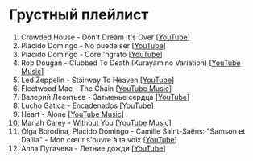 # Грустный плейлист

1. Crowded House - Don't Dream It's Over  [[YouTube](https://www.youtube.com/watch?v=J9gKyRmic20)]
1. Placido Domingo - No puede ser [[YouTube](https://www.youtube.com/watch?v=pEdl1kCD0r0)]
1. Placido Domingo - Core 'ngrato [[YouTube](https://www.youtube.com/watch?v=xYQKveMVdKY)]
1. Rob Dougan - Clubbed To Death (Kurayamino Variation) [[YouTube Music](https://music.youtube.com/watch?v=1yu-83mWkIU)]
1. Led Zeppelin - Stairway To Heaven [[YouTube](https://www.youtube.com/watch?v=QkF3oxziUI4)]
1. Fleetwood Mac - The Chain [[YouTube Music](https://music.youtube.com/watch?v=FhgFtXESdPk)]
1. Валерий Леонтьев - Затменье сердца [[YouTube](https://www.youtube.com/watch?v=fjzPwtgv5uI)]
1. Lucho Gatica - Encadenados [[YouTube](https://www.youtube.com/watch?v=L5sft2vK1O8)]
1. Heart - Alone [[YouTube Music](https://music.youtube.com/watch?v=ArUxhUQZaQs)]
1. Mariah Carey - Without You [[YouTube Music](https://music.youtube.com/watch?v=6VY8ZxcDh1s)]
1. Olga Borodina, Placido Domingo - Camille Saint-Saëns: "Samson et Dalila" - Mon cœur s'ouvre à ta voix [[YouTube](https://www.youtube.com/watch?v=tgr4parx-rU)]
1. Алла Пугачева - Летние дожди [[YouTube](https://www.youtube.com/watch?v=Uy13LVhHm_I)]
